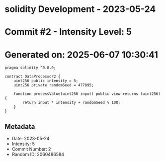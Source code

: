 ﻿# solidity Development - 2023-05-24
# Commit #2 - Intensity Level: 5
# Generated on: 2025-06-07 10:30:41
```solidity
pragma solidity ^0.8.0;

contract DataProcessor2 {
    uint256 public intensity = 5;
    uint256 private randomSeed = 477895;

    function processValue(uint256 input) public view returns (uint256) {
        return input * intensity + randomSeed % 100;
    }
}
```
## Metadata
- Date: 2023-05-24
- Intensity: 5
- Commit Number: 2
- Random ID: 2060486584
